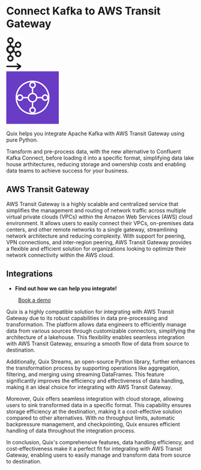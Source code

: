 # Connect Kafka to AWS Transit Gateway

<div class="connect-images cards blog-grid-card" markdown>
<div>
<img src="../images/kafka_logo.png" width="40px" />
</div>
<div>
<img src="../images/arrow.svg" width="40px" />
</div>
<div>
<img src="./images/aws-transit-gateway_1.jpg" />
</div>
</div>

Quix helps you integrate Apache Kafka with AWS Transit Gateway using pure Python.

Transform and pre-process data, with the new alternative to Confluent Kafka Connect, before loading it into a specific format, simplifying data lake house arthitectures, reducing storage and ownership costs and enabling data teams to achieve success for your business.

## AWS Transit Gateway

AWS Transit Gateway is a highly scalable and centralized service that simplifies the management and routing of network traffic across multiple virtual private clouds (VPCs) within the Amazon Web Services (AWS) cloud environment. It allows users to easily connect their VPCs, on-premises data centers, and other remote networks to a single gateway, streamlining network architecture and reducing complexity. With support for peering, VPN connections, and inter-region peering, AWS Transit Gateway provides a flexible and efficient solution for organizations looking to optimize their network connectivity within the AWS cloud.

## Integrations

<div class="grid cards" markdown>

- __Find out how we can help you integrate!__

    <a class="md-button md-button--primary" href="https://share.hsforms.com/1iW0TmZzKQMChk0lxd_tGiw4yjw2?__hstc=175542013.2303933fbd746c0ac86d9ccbe9bc9100.1728383268831.1729603416735.1729620918855.31&__hssc=175542013.1.1729620918855&__hsfp=2132701734" target="_blank" style="margin:.5rem;">Book a demo</a>

</div>


Quix is a highly compatible solution for integrating with AWS Transit Gateway due to its robust capabilities in data pre-processing and transformation. The platform allows data engineers to efficiently manage data from various sources through customizable connectors, simplifying the architecture of a lakehouse. This flexibility enables seamless integration with AWS Transit Gateway, ensuring a smooth flow of data from source to destination.

Additionally, Quix Streams, an open-source Python library, further enhances the transformation process by supporting operations like aggregation, filtering, and merging using streaming DataFrames. This feature significantly improves the efficiency and effectiveness of data handling, making it an ideal choice for integrating with AWS Transit Gateway.

Moreover, Quix offers seamless integration with cloud storage, allowing users to sink transformed data in a specific format. This capability ensures storage efficiency at the destination, making it a cost-effective solution compared to other alternatives. With no throughput limits, automatic backpressure management, and checkpointing, Quix ensures efficient handling of data throughout the integration process.

In conclusion, Quix's comprehensive features, data handling efficiency, and cost-effectiveness make it a perfect fit for integrating with AWS Transit Gateway, enabling users to easily manage and transform data from source to destination.

